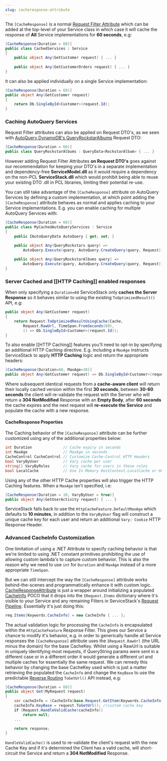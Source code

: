 ```yaml
---
slug: cacheresponse-attribute
---
```

The `[CacheResponse]` is a normal [Request Filter Attribute](https://github.com/ServiceStack/ServiceStack/wiki/Filter-attributes)
which can be added at the top-level of your Service class in which case it will cache the response of 
**All** Service implementations for **60 seconds**, e.g:

```csharp
[CacheResponse(Duration = 60)]
public class CachedServices : Service 
{ 
    public object Any(GetCustomer request) { ... }
    
    public object Any(GetCustomerOrders request) { ... }
}
```

It can also be applied individually on a single Service implementation:

```csharp
[CacheResponse(Duration = 60)]
public object Any(GetCustomer request)
{
    return Db.SingleById<Customer>(request.Id);
}
```

### Caching AutoQuery Services

Request Filter attributes can also be applied on Request DTO's, as we seen with [AutoQuery DynamoDB's QueryRockstarAlbums](https://github.com/ServiceStack/ServiceStack/wiki/AutoQuery-DynamoDB#caching-autoquery-services) Request DTO:

```csharp
[CacheResponse(Duration = 60)]
public class QueryRockstarAlbums : QueryData<RockstarAlbum> { ... }
```

However adding Request Filter Attributes **on Request DTO's** goes against our recommendation for keeping 
your DTO's in a separate implementation and dependency-free **ServiceModel.dll** as it would require a 
dependency on the non-PCL **ServiceStack.dll** which would prohibit being able to reuse your existing 
DTO .dll in PCL libraries, limiting their potential re-use.

You can still take advantage of the `[CacheResponse]` attribute on AutoQuery Services by defining
a custom implementation, at which point adding the `[CacheResponse]` attribute behaves as normal and 
applies caching to your Service implementations. E.g. you can enable caching for multiple AutoQuery 
Services with:

```csharp
[CacheResponse(Duration = 60)]
public class MyCachedAutoQueryServices : Service 
{
    public IAutoQueryData AutoQuery { get; set; }

    public object Any(QueryRockstars query) =>
        AutoQuery.Execute(query, AutoQuery.CreateQuery(query, Request));
    
    public object Any(QueryRockstarAlbums query) =>
        AutoQuery.Execute(query, AutoQuery.CreateQuery(query, Request));
}
```

### Server Cached and [[HTTP Caching]] enabled responses

When only specifying a `Duration=60` ServiceStack only **caches the Server Response** so it behaves similar
to using the existing `ToOptimizedResult()` API, e.g:

```csharp
public object Any(GetCustomer request)
{
    return Request.ToOptimizedResultUsingCache(Cache, 
        Request.RawUrl, TimeSpan.FromSeconds(60), 
        () => Db.SingleById<Customer>(request.Id));
}
```

To also enable [[HTTP Caching]] features you'll need to opt-in by specifying an additional HTTP Caching directive. 
E.g. including a `MaxAge` instructs ServiceStack to apply **HTTP Caching** logic and return the appropriate headers:

```csharp
[CacheResponse(Duration=60, MaxAge=30)]
public object Any(GetCustomer request) => Db.SingleById<Customer>(request.Id);
```

Where subsequent identical requests from a **cache-aware client** will return their locally cached version 
within the first **30 seconds**, between **30-60 seconds** the client will re-validate the request with the 
Server who will return a **304 NotModified** Response with an **Empty Body**, after **60 seconds** the cache 
expires and the next request will **re-execute the Service** and populate the cache with a new response.

#### CacheResponse Properties

The Caching behavior of the `[CacheResponse]` attribute can be further customized using any of the 
additional properties below:

```csharp        
int Duration              // Cache expiry in seconds
int MaxAge                // MaxAge in seconds
CacheControl CacheControl // Customize Cache-Control HTTP Headers
bool VaryByUser           // Vary cache per user
string[] VaryByRoles      // Vary cache for users in these roles
bool LocalCache           // Use In Memory HostContext.LocalCache or HostContext.Cache
```

Using any of the other HTTP Cache properties will also trigger the HTTP Caching features. 
When a `MaxAge` isn't specified, i.e:

```csharp
[CacheResponse(Duration = 10, VaryByUser = true)]
public object Any(GetUserActivity request) { ... }
```

ServiceStack falls back to use the `HttpCacheFeature.DefaultMaxAge` which defaults to **10 minutes**, 
in addition to the `VaryByUser` flag will construct a unique cache key for each user and return an additional 
`Vary: Cookie` HTTP Response Header.

### Advanced CacheInfo Customization

One limitation of using a .NET Attribute to specify caching behavior is that we're limited to using 
.NET constant primitives prohibiting the use of allowing custom lambda's to capture custom behavior. 
This is also the reason why we need to use `int` for `Duration` and `MaxAge` instead of a more appropriate 
`TimeSpan`.

But we can still intercept the way the `[CacheResponse]` attribute works behind-the-scenes and programmatically 
enhance it with custom logic. 
[CacheResponseAttribute](https://github.com/ServiceStack/ServiceStack/blob/master/src/ServiceStack/CacheResponseAttribute.cs)
is just a wrapper around initializing a populated 
[CacheInfo](https://github.com/ServiceStack/ServiceStack/blob/master/src/ServiceStack/CacheInfo.cs) POCO
that it drops into the `IRequest.Items` dictionary where it's visible to your Service and any remaining Filters 
in ServiceStack's [Request Pipeline](https://github.com/ServiceStack/ServiceStack/wiki/Order-of-Operations). 
Essentially it's just doing this:

```csharp
req.Items[Keywords.CacheInfo] = new CacheInfo { ... };
```

The actual validation logic for processing the `CacheInfo` is encapsulated within the `HttpCacheFeature` 
Response Filter. This gives our Service a chance to modify it's behavior, e.g. in order to generically
handle all Service responses the `[CacheResponse]` attribute uses the `IRequest.RawUrl` 
(the URL minus the domain) for the base CacheKey. Whilst using a RawUrl is suitable in uniquely identifying 
most requests, if QueryString params were sent in a different case or in a different order it would generate 
a different url and multiple caches for essentially the same request. We can remedy this behavior by changing 
the base CacheKey used which is just a matter retrieving the populated the `CacheInfo` and change the 
`KeyBase` to use the predictable [Reverse Routing](https://github.com/ServiceStack/ServiceStack/wiki/Routing#reverse-routing)
`ToGetUrl()` API instead, e.g:

```csharp
[CacheResponse(Duration = 60)]
public object Get(MyRequest request)
{
    var cacheInfo = (CacheInfo)base.Request.GetItem(Keywords.CacheInfo);
    cacheInfo.KeyBase = request.ToGetUrl(); //custom cache key
    if (Request.HandleValidCache(cacheInfo))
        return null;
    ...

    return response;
}
```

`HandleValidCache()` is used to re-validate the client's request with the new Cache Key and if it's determined
the Client has a valid cache, will short-circuit the Service and return a **304 NotModified** Response.
